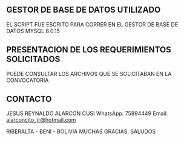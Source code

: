 ## GESTOR DE BASE DE DATOS UTILIZADO
EL SCRIPT FUE ESCRITO PARA CORRER EN EL GESTOR DE BASE DE DATOS
MYSQL 8.0.15

## PRESENTACION DE LOS REQUERIMIENTOS SOLICITADOS
PUEDE CONSULTAR LOS ARCHIVOS QUE SE SOLICITABAN EN LA CONVOCATORIA

## CONTACTO


JESUS REYNALDO ALARCON CUSI
WhatsApp: 75894449
Email: alarconcito_jr@hotmail.com

RIBERALTA - BENI - BOLIVIA
MUCHAS GRACIAS, SALUDOS